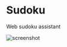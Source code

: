 # Sudoku

Web sudoku assistant

![screenshot](https://git.malingrey.fr/adrien/sudoku/raw/branch/master/thumbnail.png)

